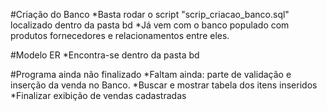 #Criação do Banco
*Basta rodar o script "scrip_criacao_banco.sql" localizado dentro da pasta bd
*Já vem com o banco populado com produtos fornecedores e relacionamentos entre eles.

#Modelo ER
*Encontra-se dentro da pasta bd

#Programa ainda não finalizado
*Faltam ainda: parte de validação e inserção da venda no Banco.
*Buscar e mostrar tabela dos itens inseridos
*Finalizar exibição de vendas cadastradas
